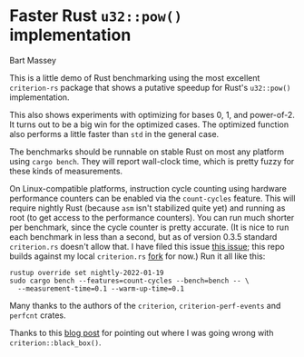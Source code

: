 # Faster Rust `u32::pow()` implementation
Bart Massey

This is a little demo of Rust benchmarking using the most
excellent `criterion-rs` package that shows a putative
speedup for Rust's `u32::pow()` implementation.

This also shows experiments with optimizing for bases 0, 1,
and power-of-2. It turns out to be a big win for the
optimized cases. The optimized function also performs a
little faster than `std` in the general case.

The benchmarks should be runnable on stable Rust on most any
platform using `cargo bench`. They will report wall-clock
time, which is pretty fuzzy for these kinds of measurements.

On Linux-compatible platforms, instruction cycle counting
using hardware performance counters can be enabled via the
`count-cycles` feature. This will require nightly Rust
(because `asm` isn't stabilized quite yet) and running as
root (to get access to the performance counters). You can
run much shorter per benchmark, since the cycle counter is
pretty accurate. (It is nice to run each benchmark in less
than a second, but as of version 0.3.5 standard
`criterion.rs` doesn't allow that. I have filed this issue
[this issue](https://github.com/bheisler/criterion.rs/issues/551);
this repo builds against my local `criterion.rs`
[fork](https://github.com/BartMassey-upstream/criterion.rs)
for now.)  Run it all like this:

```
rustup override set nightly-2022-01-19
sudo cargo bench --features=count-cycles --bench=bench -- \
  --measurement-time=0.1 --warm-up-time=0.1
```

Many thanks to the authors of the `criterion`,
`criterion-perf-events` and `perfcnt` crates.

Thanks to this
[blog post](https://www.reddit.com/r/rust/comments/sh8u72/why_my_rust_benchmarks_were_wrong_or_how_to/)
for pointing out where I was going wrong with `criterion::black_box()`.
